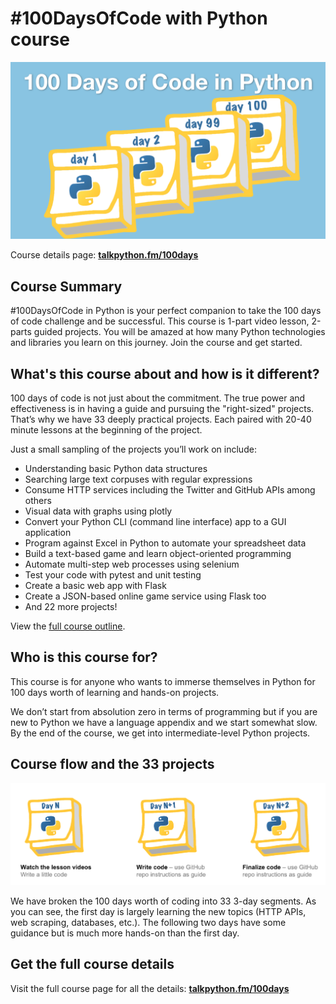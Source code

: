 # #100DaysOfCode with Python course

[![Visit the course page](readme_resources/100days-course.png)](https://training.talkpython.fm/courses/explore_100days_in_python/100-days-of-code-in-python)

Course details page: [**talkpython.fm/100days**](https://talkpython.fm/100days?utm_source=github)

## Course Summary

#100DaysOfCode in Python is your perfect companion to take the 100 days of code challenge and be successful. This course is 1-part video lesson, 2-parts guided projects. You will be amazed at how many Python technologies and libraries you learn on this journey. Join the course and get started.

## What's this course about and how is it different?

100 days of code is not just about the commitment. The true power and effectiveness is in having a guide and pursuing the "right-sized" projects. That’s why we have 33 deeply practical projects. Each paired with 20-40 minute lessons at the beginning of the project.

Just a small sampling of the projects you’ll work on include:

* Understanding basic Python data structures
* Searching large text corpuses with regular expressions
* Consume HTTP services including the Twitter and GitHub APIs among others
* Visual data with graphs using plotly
* Convert your Python CLI (command line interface) app to a GUI application
* Program against Excel in Python to automate your spreadsheet data
* Build a text-based game and learn object-oriented programming
* Automate multi-step web processes using selenium
* Test your code with pytest and unit testing
* Create a basic web app with Flask
* Create a JSON-based online game service using Flask too
* And 22 more projects!

View the [full course outline](https://training.talkpython.fm/courses/explore_100days_in_python/100-days-of-code-in-python).

## Who is this course for?

This course is for anyone who wants to immerse themselves in Python for 100 days worth of learning and hands-on projects.

We don’t start from absolution zero in terms of programming but if you are new to Python we have a language appendix and we start somewhat slow. By the end of the course, we get into intermediate-level Python projects.

## Course flow and the 33 projects

![Course flow](readme_resources/100days-course-flow.png)

We have broken the 100 days worth of coding into 33 3-day segments. As you can see, the first day is largely learning the new topics (HTTP APIs, web scraping, databases, etc.). The following two days have some guidance but is much more hands-on than the first day.

## Get the full course details

Visit the full course page for all the details: [**talkpython.fm/100days**](https://talkpython.fm/100days?utm_source=github)
